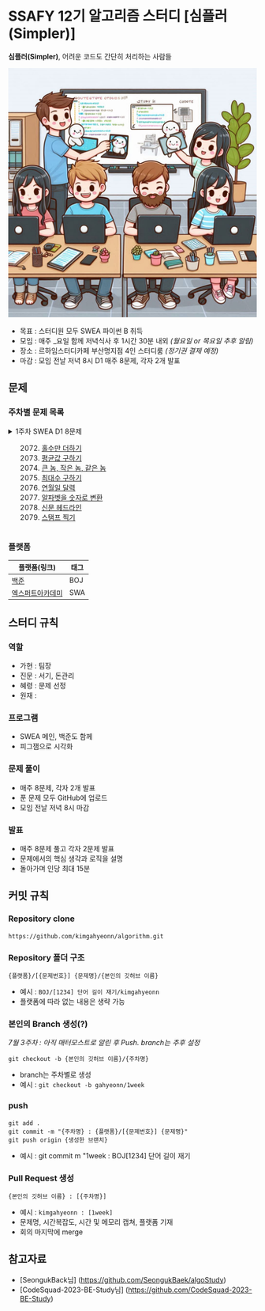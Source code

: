 # SSAFY 12기 알고리즘 스터디 [심플러(Simpler)] #
**심플러(Simpler)**, 어려운 코드도 간단히 처리하는 사람들

![이미지](./images/_66dbbd72-eb53-4f90-abbc-c1a6932679d9.jfif)
- 목표 : 스터디원 모두 SWEA 파이썬 B 취득
- 모임 : 매주 _요일 함께 저녁식사 후 1시간 30분 내외 *(월요일 or 목요일 추후 알림)*
- 장소 : 르하임스터디카페 부산명지점 4인 스터디룸 *(정기권 결제 예정)*
- 마감 : 모임 전날 저녁 8시 D1 매주 8문제, 각자 2개 발표

## 문제 ##

### 주차별 문제 목록 ###

<details>
<summary>1주차 SWEA D1 8문제</sumary>

2072. [홀수만 더하기](https://swexpertacademy.com/main/code/problem/problemDetail.do?contestProbId=AV5QSEhaA5sDFAUq&categoryId=AV5QSEhaA5sDFAUq&categoryType=CODE&problemTitle=&orderBy=FIRST_REG_DATETIME&selectCodeLang=ALL&select-1=&pageSize=10&pageIndex=1&&&&&&&&&)
2071. [평균값 구하기](https://swexpertacademy.com/main/code/problem/problemDetail.do?problemLevel=1&contestProbId=AV5QRnJqA5cDFAUq&categoryId=AV5QRnJqA5cDFAUq&categoryType=CODE&problemTitle=&orderBy=FIRST_REG_DATETIME&selectCodeLang=PYTHON&select-1=1&pageSize=10&pageIndex=1)
2070. [큰 놈, 작은 놈, 같은 놈](https://swexpertacademy.com/main/code/problem/problemDetail.do?problemLevel=1&contestProbId=AV5QQ6qqA40DFAUq&categoryId=AV5QQ6qqA40DFAUq&categoryType=CODE&problemTitle=&orderBy=FIRST_REG_DATETIME&selectCodeLang=PYTHON&select-1=1&pageSize=10&pageIndex=1)
2068. [최대수 구하기](https://swexpertacademy.com/main/code/problem/problemDetail.do?problemLevel=1&contestProbId=AV5QQhbqA4QDFAUq&categoryId=AV5QQhbqA4QDFAUq&categoryType=CODE&problemTitle=&orderBy=FIRST_REG_DATETIME&selectCodeLang=PYTHON&select-1=1&pageSize=10&pageIndex=1)
2056. [연월일 달력](https://swexpertacademy.com/main/code/problem/problemDetail.do?problemLevel=1&contestProbId=AV5QLkdKAz4DFAUq&categoryId=AV5QLkdKAz4DFAUq&categoryType=CODE&problemTitle=&orderBy=FIRST_REG_DATETIME&selectCodeLang=PYTHON&select-1=1&pageSize=10&pageIndex=1)
2050. [알파벳을 숫자로 변환](https://swexpertacademy.com/main/code/problem/problemDetail.do?problemLevel=1&contestProbId=AV5QLGxKAzQDFAUq&categoryId=AV5QLGxKAzQDFAUq&categoryType=CODE&problemTitle=&orderBy=FIRST_REG_DATETIME&selectCodeLang=PYTHON&select-1=1&pageSize=10&pageIndex=1)
2047. [신문 헤드라인](https://swexpertacademy.com/main/code/problem/problemDetail.do?problemLevel=1&contestProbId=AV5QKsLaAy0DFAUq&categoryId=AV5QKsLaAy0DFAUq&categoryType=CODE&problemTitle=&orderBy=FIRST_REG_DATETIME&selectCodeLang=PYTHON&select-1=1&pageSize=10&pageIndex=1)
2046. [스탬프 찍기](https://swexpertacademy.com/main/code/problem/problemDetail.do?problemLevel=1&contestProbId=AV5QKdT6AyYDFAUq&categoryId=AV5QKdT6AyYDFAUq&categoryType=CODE&problemTitle=&orderBy=FIRST_REG_DATETIME&selectCodeLang=PYTHON&select-1=1&pageSize=10&pageIndex=1)

</details>

### 플랫폼 ###
|플랫폼(링크)|태그|
|--|--|
|[백준](https://www.acmicpc.net)|BOJ|
|[엑스퍼트아카데미](https://swexpertacademy.com/main/main.do)|SWA|


## 스터디 규칙 ##

### 역할 ###
- 가현 : 팀장
- 진문 : 서기, 돈관리
- 혜령 : 문제 선정
- 원재 : 

### 프로그램 ###
- SWEA 메인, 백준도 함께
- 피그잼으로 시각화

### 문제 풀이 ###
- 매주 8문제, 각자 2개 발표
- 푼 문제 모두 GitHub에 업로드
- 모임 전날 저녁 8시 마감

### 발표 ###
- 매주 8문제 풀고 각자 2문제 발표
- 문제에서의 핵심 생각과 로직을 설명
- 돌아가며 인당 최대 15분

## 커밋 규칙 ##
### Repository clone ###
```
https://github.com/kimgahyeonn/algorithm.git
```

### Repository 폴더 구조 ###
```
{플랫폼}/[{문제번호}] {문제명}/{본인의 깃허브 이름}
```
- 예시 : `BOJ/[1234] 단어 길이 재기/kimgahyeonn`
- 플랫폼에 따라 없는 내용은 생략 가능

### 본인의 Branch 생성(?) ###

*7월 3주차 : 아직 매터모스트로 알린 후 Push. branch는 추후 설정*

```
git checkout -b {본인의 깃허브 이름}/{주차명}
```
- branch는 주차별로 생성
- 예시 : `git checkout -b gahyeonn/1week`

### push ###
```
git add .
git commit -m "{주차명} : {플랫폼}/[{문제번호}] {문제명}"
git push origin {생성한 브랜치}
```
- 예시 : git commit m "1week : BOJ[1234] 단어 길이 재기

### Pull Request 생성 ###
```
{본인의 깃허브 이름} : [{주차명}]
```
- 예시 : `kimgahyeonn : [1week]`
- 문제명, 시간복잡도, 시간 및 메모리 캡쳐, 플랫폼 기재
- 회의 마지막에 merge


## 참고자료 ##
- [SeongukBack님] (https://github.com/SeongukBaek/algoStudy)
- [CodeSquad-2023-BE-Study님] (https://github.com/CodeSquad-2023-BE-Study)